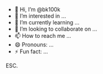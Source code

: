 - 👋 Hi, I’m @bk100k
- 👀 I’m interested in ...
- 🌱 I’m currently learning ...
- 💞️ I’m looking to collaborate on ...
- 📫 How to reach me ...
- 😄 Pronouns: ...
- ⚡ Fun fact: ...

<!---
bk100k/bk100k is a ✨ special ✨ repository because its `README.md` (this file) appears on your GitHub profile.
You can click the Preview link to take a look at your changes.
--->
ESC.
